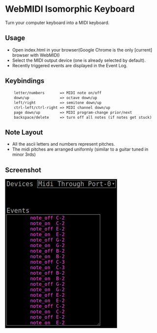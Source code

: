 # WebMIDI Isomorphic Keyboard
Turn your computer keyboard into a MIDI keyboard.

## Usage
* Open index.html in your browser(Google Chrome is the only [current] browser with WebMIDI)
* Select the MIDI output device (one is already selected by default).
* Recently triggered events are displayed in the Event Log.

## Keybindings
```
    letter/numbers       => MIDI note on/off
    down/up              => octave down/up
    left/right           => semitone down/up
    ctrl-left/ctrl-right => MIDI channel down/up
    page down/up         => MIDI program-change prior/next
    backspace/delete     => turn off all notes (if notes get stuck)
```

## Note Layout
* All the ascii letters and numbers represent pitches.
* The midi pitches are arranged uniformly (similar to a guitar tuned in minor 3rds)

## Screenshot
![screenshot](screenshot.png)

